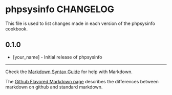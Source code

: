 phpsysinfo CHANGELOG
====================

This file is used to list changes made in each version of the phpsysinfo cookbook.

0.1.0
-----
- [your_name] - Initial release of phpsysinfo

- - -
Check the [Markdown Syntax Guide](http://daringfireball.net/projects/markdown/syntax) for help with Markdown.

The [Github Flavored Markdown page](http://github.github.com/github-flavored-markdown/) describes the differences between markdown on github and standard markdown.
